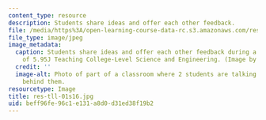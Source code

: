 ```yaml
---
content_type: resource
description: Students share ideas and offer each other feedback.
file: /media/https%3A/open-learning-course-data-rc.s3.amazonaws.com/res-tll-01-guidelines-for-teaching-mit-and-beyond-spring-2016/beff96fe96c1e131a8d0d31ed38f19b2_res-tll-01s16.jpg
file_type: image/jpeg
image_metadata:
  caption: Students share ideas and offer each other feedback during a class session
    of 5.95J Teaching College-Level Science and Engineering. (Image by MIT OpenCourseWare.)
  credit: ''
  image-alt: Photo of part of a classroom where 2 students are talking and more students
    behind them.
resourcetype: Image
title: res-tll-01s16.jpg
uid: beff96fe-96c1-e131-a8d0-d31ed38f19b2
---
```

